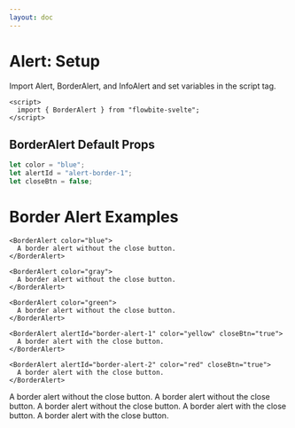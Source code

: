 ```yaml
---
layout: doc
---
```


<script>
  import { Alert, BorderAlert, InfoAlert } from "flowbite-svelte";
</script>

<h1 class="text-3xl w-full text-gray-900 dark:text-white my-8">Alert: Setup</h1>

<p class="text-gray-900 dark:text-white">
Import Alert, BorderAlert, and InfoAlert and set variables in the script tag.
</p>

```svelte
<script>
  import { BorderAlert } from "flowbite-svelte";
</script>
```

<h2 class="text-2xl w-full text-gray-900 dark:text-white">BorderAlert Default Props</h2>

```js
let color = "blue";
let alertId = "alert-border-1";
let closeBtn = false;
```

<h1 class="text-2xl w-full text-gray-900 dark:text-white my-8">Border Alert Examples</h1>

```svelte
<BorderAlert color="blue">
  A border alert without the close button.
</BorderAlert>

<BorderAlert color="gray">
  A border alert without the close button.
</BorderAlert>

<BorderAlert color="green">
  A border alert without the close button.
</BorderAlert>

<BorderAlert alertId="border-alert-1" color="yellow" closeBtn="true">
  A border alert with the close button.
</BorderAlert>

<BorderAlert alertId="border-alert-2" color="red" closeBtn="true">
  A border alert with the close button.
</BorderAlert>
```

<div class="rounded-xl w-full my-4 mx-auto bg-gradient-to-r bg-white dark:bg-gray-900 border border-gray-200 dark:border-gray-700 p-2 sm:p-6">
  <BorderAlert color="blue">
    A border alert without the close button.
  </BorderAlert>

  <BorderAlert color="gray">
    A border alert without the close button.
  </BorderAlert>

  <BorderAlert color="green">
    A border alert without the close button.
  </BorderAlert>

  <BorderAlert alertId="border-alert-1" color="yellow" closeBtn="true">
    A border alert with the close button.
  </BorderAlert>

  <BorderAlert alertId="border-alert-2" color="red" closeBtn="true">
    A border alert with the close button.
  </BorderAlert>
</div>

